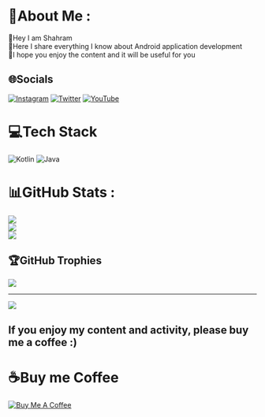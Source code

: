 # 💫About Me :
👦Hey I am Shahram                      
🚁Here I share everything I know about Android application development                               
🎪I hope you enjoy the content and it will be useful for you



## 🌐Socials
[![Instagram](https://img.shields.io/badge/Instagram-%23E4405F.svg?logo=Instagram&logoColor=white)](https://instagram.com/https://www.instagram.com/https://www.instagram.com/shahramkhandagi) [![Twitter](https://img.shields.io/badge/Twitter-%231DA1F2.svg?logo=Twitter&logoColor=white)](https://twitter.com/https://twitter.com/https://twitter.com/KhandagiShahram) [![YouTube](https://img.shields.io/badge/YouTube-%23FF0000.svg?logo=YouTube&logoColor=white)](https://youtube.com/c/https://www.youtube.com/channel/UCI_hw_rwWRI5kBDvAh2gR9A) 

# 💻Tech Stack
![Kotlin](https://img.shields.io/badge/kotlin-%230095D5.svg?style=flat&logo=kotlin&logoColor=white) ![Java](https://img.shields.io/badge/java-%23ED8B00.svg?style=flat&logo=java&logoColor=white)
# 📊GitHub Stats :
![](https://github-readme-stats.vercel.app/api?username=ShahramKhandagi&theme=dark&hide_border=false&include_all_commits=false&count_private=true)<br/>
![](https://github-readme-streak-stats.herokuapp.com/?user=ShahramKhandagi&theme=dark&hide_border=false)<br/>
![](https://github-readme-stats.vercel.app/api/top-langs/?username=ShahramKhandagi&theme=dark&hide_border=false&include_all_commits=false&count_private=true&layout=compact)

## 🏆GitHub Trophies
![](https://github-profile-trophy.vercel.app/?username=ShahramKhandagi&theme=onedark&no-frame=false&no-bg=false&margin-w=4)

---
[![](https://visitcount.itsvg.in/api?id=ShahramKhandagi&icon=1&color=3)](https://visitcount.itsvg.in)


If you enjoy my content and activity, please buy me a coffee :)
---
# ☕Buy me Coffee

<a href="https://www.buymeacoffee.com/shahramkhaE" target="_blank"><img src="https://www.buymeacoffee.com/assets/img/custom_images/orange_img.png" alt="Buy Me A Coffee" style="height: auto !important;width: auto !important;" ></a>
